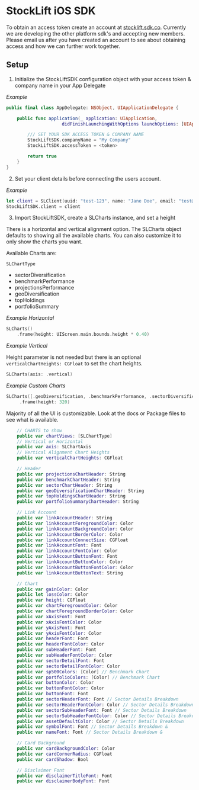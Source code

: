 # StockLift iOS SDK

To obtain an access token create an account at [stocklift.sdk.co](https://sdk-stocklift-9a545489079b.herokuapp.com). Currently we are developing the other platform sdk's and accepting new members. Please email us after you have created an account to see about obtaining access and how we can further work together.

## Setup

1. Initialize the StockLiftSDK configuration object with your access token & company name in your App Delegate

_Example_

```swift
public final class AppDelegate: NSObject, UIApplicationDelegate {

    public func application(_ application: UIApplication,
                     didFinishLaunchingWithOptions launchOptions: [UIApplication.LaunchOptionsKey : Any]? = nil) -> Bool {

        /// SET YOUR SDK ACCESS TOKEN & COMPANY NAME
        StockLiftSDK.companyName = "My Company"
        StockLiftSDK.accessToken = <token>

        return true
    }
}
```

2. Set your client details before connecting the users account.

_Example_

```swift
let client = SLClient(uuid: "test-123", name: "Jane Doe", email: "test@test.com")
StockLiftSDK.client = client
```

3. Import StockLiftSDK, create a SLCharts instance, and set a height

There is a horizontal and vertical alignment option. The SLCharts object defaults to showing all the available charts. You can also customize it to only show the charts you want.

Available Charts are:

`SLChartType`

- sectorDiversification
- benchmarkPerformance
- projectionsPerformance
- geoDiversification
- topHoldings
- portfolioSummary

_Example Horizontal_

```swift
SLCharts()
    .frame(height: UIScreen.main.bounds.height * 0.40)
```

_Example Vertical_

Height parameter is not needed but there is an optional `verticalChartHeights: CGFloat` to set the chart heights.

```swift
SLCharts(axis: .vertical)
```

_Example Custom Charts_

```swift
SLCharts([.geoDiversification, .benchmarkPerformance, .sectorDiversification])
     .frame(height: 320)
```

Majority of all the UI is customizable. Look at the docs or Package files to see what is available.

```swift
    // CHARTS to show
    public var chartViews: [SLChartType]
    // Vertical or Horizontal
    public var axis: SLChartAxis
    // Vertical Alignment Chart Heights
    public var verticalChartHeights: CGFloat

    // Header
    public var projectionsChartHeader: String
    public var benchmarkChartHeader: String
    public var sectorChartHeader: String
    public var geoDiversificationChartHeader: String
    public var topHoldingsChartHeader: String
    public var portfolioSummaryChartHeader: String

    // Link Account
    public var linkAccountHeader: String
    public var linkAccountForegroundColor: Color
    public var linkAccountBackgroundColor: Color
    public var linkAccountBorderColor: Color
    public var linkAccountConnectSize: CGFloat
    public var linkAccountFont: Font
    public var linkAccountFontColor: Color
    public var linkAccountButtonFont: Font
    public var linkAccountButtonColor: Color
    public var linkAccountButtonFontColor: Color
    public var linkAccountButtonText: String

    // Chart
    public var gainColor: Color
    public let lossColor: Color
    public var height: CGFloat
    public var chartForegroundColor: Color
    public var chartForegroundBorderColor: Color
    public var xAxisFont: Font
    public var xAxisFontColor: Color
    public var yAxisFont: Font
    public var yAxisFontColor: Color
    public var headerFont: Font
    public var headerFontColor: Color
    public var subHeaderFont: Font
    public var subHeaderFontColor: Color
    public var sectorDetailFont: Font
    public var sectorDetailFontColor: Color
    public var sp500Colors: [Color] // Benchmark Chart
    public var portfolioColors: [Color] // Benchmark Chart
    public var buttonColor: Color
    public var buttonFontColor: Color
    public var buttonFont: Font
    public var sectorHeaderFont: Font // Sector Details Breakdown
    public var sectorHeaderFontColor: Color // Sector Details Breakdown
    public var sectorSubHeaderFont: Font // Sector Details Breakdown
    public var sectorSubHeaderFontColor: Color // Sector Details Breakdown
    public var assetDefaultColor: Color // Sector Details Breakdown
    public var symbolFont: Font // Sector Details Breakdown &
    public var nameFont: Font // Sector Details Breakdown &

    // Card Background
    public var cardBackgroundColor: Color
    public var cardCornerRadius: CGFloat
    public var cardShadow: Bool

    // Disclaimer Font
    public var disclaimerTitleFont: Font
    public var disclaimerBodyFont: Font
```

